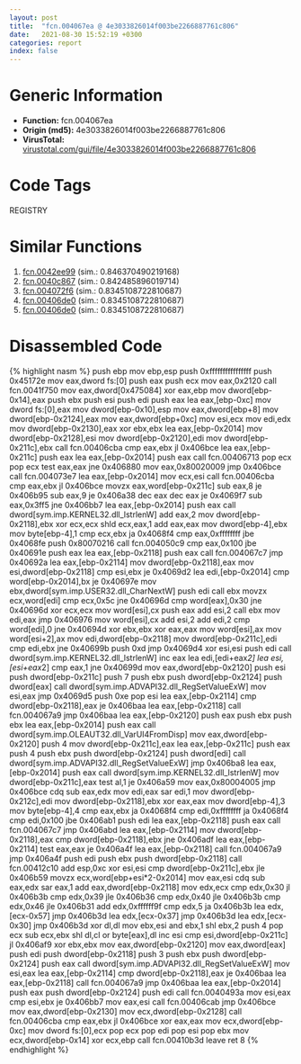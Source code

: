```yaml
---
layout: post
title:  "fcn.004067ea @ 4e3033826014f003be2266887761c806"
date:   2021-08-30 15:52:19 +0300
categories: report
index: false
---
```


# Generic Information
- **Function:** fcn.004067ea
- **Origin (md5):** 4e3033826014f003be2266887761c806
- **VirusTotal:** [virustotal.com/gui/file/4e3033826014f003be2266887761c806][virustotal_ref]

# Code Tags
<span class="tag" id="REGISTRY">REGISTRY</span>


# Similar Functions

1. [fcn.0042ee99][similar_1_ref] (sim.: 0.846370490219168)
2. [fcn.0040c867][similar_2_ref] (sim.: 0.842485896019714)
3. [fcn.004072f6][similar_3_ref] (sim.: 0.8345108722810687)
4. [fcn.00406de0][similar_4_ref] (sim.: 0.8345108722810687)
5. [fcn.00406de0][similar_5_ref] (sim.: 0.8345108722810687)


# Disassembled Code

{% highlight nasm %}
push ebp
mov ebp,esp
push 0xffffffffffffffff
push 0x45172e
mov eax,dword fs:[0]
push eax
push ecx
mov eax,0x2120
call fcn.0041f750
mov eax,dword[0x475084]
xor eax,ebp
mov dword[ebp-0x14],eax
push ebx
push esi
push edi
push eax
lea eax,[ebp-0xc]
mov dword fs:[0],eax
mov dword[ebp-0x10],esp
mov eax,dword[ebp+8]
mov dword[ebp-0x2124],eax
mov eax,dword[ebp+0xc]
mov esi,ecx
mov edi,edx
mov dword[ebp-0x2130],eax
xor ebx,ebx
lea eax,[ebp-0x2014]
mov dword[ebp-0x2128],esi
mov dword[ebp-0x2120],edi
mov dword[ebp-0x211c],ebx
call fcn.00406cba
cmp eax,ebx
jl 0x406bce
lea eax,[ebp-0x211c]
push eax
lea eax,[ebp-0x2014]
push eax
call fcn.00406713
pop ecx
pop ecx
test eax,eax
jne 0x406880
mov eax,0x80020009
jmp 0x406bce
call fcn.004073e7
lea eax,[ebp-0x2014]
mov ecx,esi
call fcn.00406cba
cmp eax,ebx
jl 0x406bce
movzx eax,word[ebp-0x211c]
sub eax,8
je 0x406b95
sub eax,9
je 0x406a38
dec eax
dec eax
je 0x4069f7
sub eax,0x3ff5
jne 0x406bb7
lea eax,[ebp-0x2014]
push eax
call dword[sym.imp.KERNEL32.dll_lstrlenW]
add eax,2
mov dword[ebp-0x2118],ebx
xor ecx,ecx
shld ecx,eax,1
add eax,eax
mov dword[ebp-4],ebx
mov byte[ebp-4],1
cmp ecx,ebx
ja 0x4068f4
cmp eax,0xffffffff
jbe 0x4068fe
push 0x80070216
call fcn.004050c9
cmp eax,0x100
jbe 0x40691e
push eax
lea eax,[ebp-0x2118]
push eax
call fcn.004067c7
jmp 0x40692a
lea eax,[ebp-0x2114]
mov dword[ebp-0x2118],eax
mov esi,dword[ebp-0x2118]
cmp esi,ebx
je 0x4069d2
lea edi,[ebp-0x2014]
cmp word[ebp-0x2014],bx
je 0x40697e
mov ebx,dword[sym.imp.USER32.dll_CharNextW]
push edi
call ebx
movzx ecx,word[edi]
cmp ecx,0x5c
jne 0x40696d
cmp word[eax],0x30
jne 0x40696d
xor ecx,ecx
mov word[esi],cx
push eax
add esi,2
call ebx
mov edi,eax
jmp 0x406976
mov word[esi],cx
add esi,2
add edi,2
cmp word[edi],0
jne 0x40694d
xor ebx,ebx
xor eax,eax
mov word[esi],ax
mov word[esi+2],ax
mov edi,dword[ebp-0x2118]
mov dword[ebp-0x211c],edi
cmp edi,ebx
jne 0x40699b
push 0xd
jmp 0x4069d4
xor esi,esi
push edi
call dword[sym.imp.KERNEL32.dll_lstrlenW]
inc eax
lea edi,[edi+eax*2]
lea esi,[esi+eax*2]
cmp eax,1
jne 0x40699d
mov eax,dword[ebp-0x2120]
push esi
push dword[ebp-0x211c]
push 7
push ebx
push dword[ebp-0x2124]
push dword[eax]
call dword[sym.imp.ADVAPI32.dll_RegSetValueExW]
mov esi,eax
jmp 0x4069d5
push 0xe
pop esi
lea eax,[ebp-0x2114]
cmp dword[ebp-0x2118],eax
je 0x406baa
lea eax,[ebp-0x2118]
call fcn.004067a9
jmp 0x406baa
lea eax,[ebp-0x2120]
push eax
push ebx
push ebx
lea eax,[ebp-0x2014]
push eax
call dword[sym.imp.OLEAUT32.dll_VarUI4FromDisp]
mov eax,dword[ebp-0x2120]
push 4
mov dword[ebp-0x211c],eax
lea eax,[ebp-0x211c]
push eax
push 4
push ebx
push dword[ebp-0x2124]
push dword[edi]
call dword[sym.imp.ADVAPI32.dll_RegSetValueExW]
jmp 0x406ba8
lea eax,[ebp-0x2014]
push eax
call dword[sym.imp.KERNEL32.dll_lstrlenW]
mov dword[ebp-0x211c],eax
test al,1
je 0x406a59
mov eax,0x80004005
jmp 0x406bce
cdq
sub eax,edx
mov edi,eax
sar edi,1
mov dword[ebp-0x212c],edi
mov dword[ebp-0x2118],ebx
xor eax,eax
mov dword[ebp-4],3
mov byte[ebp-4],4
cmp eax,ebx
ja 0x4068f4
cmp edi,0xffffffff
ja 0x4068f4
cmp edi,0x100
jbe 0x406ab1
push edi
lea eax,[ebp-0x2118]
push eax
call fcn.004067c7
jmp 0x406abd
lea eax,[ebp-0x2114]
mov dword[ebp-0x2118],eax
cmp dword[ebp-0x2118],ebx
jne 0x406adf
lea eax,[ebp-0x2114]
test eax,eax
je 0x406a4f
lea eax,[ebp-0x2118]
call fcn.004067a9
jmp 0x406a4f
push edi
push ebx
push dword[ebp-0x2118]
call fcn.00412c10
add esp,0xc
xor esi,esi
cmp dword[ebp-0x211c],ebx
jle 0x406b59
movzx ecx,word[ebp+esi*2-0x2014]
mov eax,esi
cdq
sub eax,edx
sar eax,1
add eax,dword[ebp-0x2118]
mov edx,ecx
cmp edx,0x30
jl 0x406b3b
cmp edx,0x39
jle 0x406b36
cmp edx,0x40
jle 0x406b3b
cmp edx,0x46
jle 0x406b31
add edx,0xffffff9f
cmp edx,5
ja 0x406b3b
lea edx,[ecx-0x57]
jmp 0x406b3d
lea edx,[ecx-0x37]
jmp 0x406b3d
lea edx,[ecx-0x30]
jmp 0x406b3d
xor dl,dl
mov ebx,esi
and ebx,1
shl ebx,2
push 4
pop ecx
sub ecx,ebx
shl dl,cl
or byte[eax],dl
inc esi
cmp esi,dword[ebp-0x211c]
jl 0x406af9
xor ebx,ebx
mov eax,dword[ebp-0x2120]
mov eax,dword[eax]
push edi
push dword[ebp-0x2118]
push 3
push ebx
push dword[ebp-0x2124]
push eax
call dword[sym.imp.ADVAPI32.dll_RegSetValueExW]
mov esi,eax
lea eax,[ebp-0x2114]
cmp dword[ebp-0x2118],eax
je 0x406baa
lea eax,[ebp-0x2118]
call fcn.004067a9
jmp 0x406baa
lea eax,[ebp-0x2014]
push eax
push dword[ebp-0x2124]
push edi
call fcn.0040493a
mov esi,eax
cmp esi,ebx
je 0x406bb7
mov eax,esi
call fcn.00406cab
jmp 0x406bce
mov eax,dword[ebp-0x2130]
mov ecx,dword[ebp-0x2128]
call fcn.00406cba
cmp eax,ebx
jl 0x406bce
xor eax,eax
mov ecx,dword[ebp-0xc]
mov dword fs:[0],ecx
pop ecx
pop edi
pop esi
pop ebx
mov ecx,dword[ebp-0x14]
xor ecx,ebp
call fcn.00410b3d
leave
ret 8
{% endhighlight %}


[similar_1_ref]: /report/fcn.0042ee99@f5b8476c36459986b226c45654aeb016
[similar_2_ref]: /report/fcn.0040c867@418e0921f3a9bd4f5bc0dcc59623b5a1
[similar_3_ref]: /report/fcn.004072f6@505be53c36227b94e2fcc406f247f6e5
[similar_4_ref]: /report/fcn.00406de0@9571c7458fae91969aaed3955e433f49
[similar_5_ref]: /report/fcn.00406de0@3aa98225e51cbcae2d334c8b6b4ed9fd
[virustotal_ref]: https://www.virustotal.com/gui/file/4e3033826014f003be2266887761c806